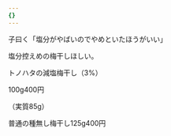 ```yaml
---
{}
---
```

  

子曰く「塩分がやばいのでやめといたほうがいい」

  

塩分控えめの梅干しほしい。

  

トノハタの減塩梅干し（3%）

100g400円

（実質85g）

  

普通の種無し梅干し125g400円